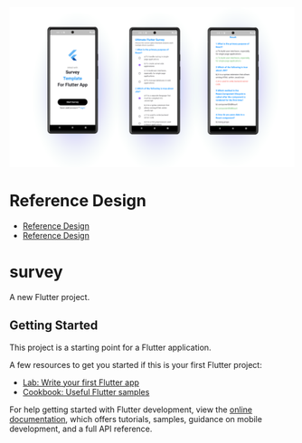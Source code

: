 <img src="quiz_app.png"/>

# Reference Design
- [Reference Design ](https://dribbble.com/shots/22872772-Survey)
- [Reference Design ](https://dribbble.com/shots/18595824-Survac-App)
# survey

A new Flutter project.

## Getting Started

This project is a starting point for a Flutter application.

A few resources to get you started if this is your first Flutter project:

- [Lab: Write your first Flutter app](https://docs.flutter.dev/get-started/codelab)
- [Cookbook: Useful Flutter samples](https://docs.flutter.dev/cookbook)

For help getting started with Flutter development, view the
[online documentation](https://docs.flutter.dev/), which offers tutorials,
samples, guidance on mobile development, and a full API reference.
